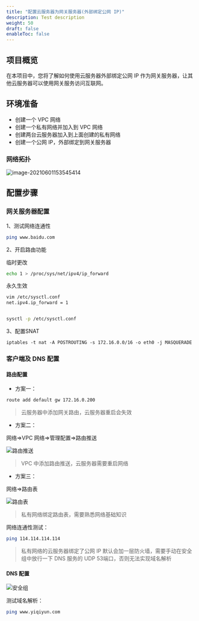 ```yaml
---
title: "配置云服务器为网关服务器(外部绑定公网 IP)"
description: Test description
weight: 50
draft: false
enableToc: false
---
```

## 项目概览
在本项目中，您将了解如何使用云服务器外部绑定公网 IP 作为网关服务器，让其他云服务器可以使用网关服务访问互联网。

## 环境准备

* 创建一个 VPC 网络
* 创建一个私有网络并加入到 VPC 网络
* 创建两台云服务器加入到上面创建的私有网络
* 创建一个公网 IP，外部绑定到网关服务器

### 网络拓扑

![image-20210601153545414](../../_images/configure_the_gateway_server.assets/image-20210601153545414.png)

## 配置步骤

### 网关服务器配置

1、测试网络连通性

```bash
ping www.baidu.com
```

2、开启路由功能

临时更改

```bash
echo 1 > /proc/sys/net/ipv4/ip_forward
```

永久生效

```bash
vim /etc/sysctl.conf
net.ipv4.ip_forward = 1


sysctl -p /etc/sysctl.conf
```

3、配置SNAT

```
iptables -t nat -A POSTROUTING -s 172.16.0.0/16 -o eth0 -j MASQUERADE
```

### 客户端及 DNS 配置

#### 路由配置

* 方案一：

```bash
route add default gw 172.16.0.200
```

>云服务器中添加网关路由，云服务器重启会失效

* 方案二：

网络=>VPC 网络=>管理配置=>路由推送

![路由推送](../../_images/configure_the_gateway_server.assets/路由推送.gif)

> VPC 中添加路由推送，云服务器需要重启网络

* 方案三：

网络=>路由表

![路由表](../../_images/configure_the_gateway_server.assets/路由表.gif)

> 私有网络绑定路由表，需要熟悉网络基础知识

网络连通性测试：

```bash
ping 114.114.114.114
```

> 私有网络的云服务器绑定了公网 IP 默认会加一层防火墙，需要手动在安全组中放行一下 DNS 服务的 UDP 53端口，否则无法实现域名解析

#### DNS 配置

![安全组](../../_images/configure_the_gateway_server.assets/安全组.gif)

测试域名解析：

```bash
ping www.yiqiyun.com
```

